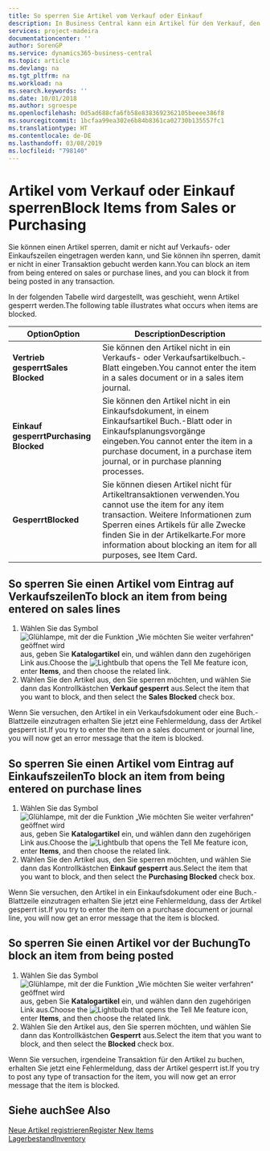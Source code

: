 ```yaml
---
title: So sperren Sie Artikel vom Verkauf oder Einkauf
description: In Business Central kann ein Artikel für den Verkauf, den Einkauf oder alle Zwecke gesperrt werden.
services: project-madeira
documentationcenter: ''
author: SorenGP
ms.service: dynamics365-business-central
ms.topic: article
ms.devlang: na
ms.tgt_pltfrm: na
ms.workload: na
ms.search.keywords: ''
ms.date: 10/01/2018
ms.author: sgroespe
ms.openlocfilehash: 0d5ad688cfa6fb58e8383692362105beeee386f8
ms.sourcegitcommit: 1bcfaa99ea302e6b84b8361ca02730b135557fc1
ms.translationtype: HT
ms.contentlocale: de-DE
ms.lasthandoff: 03/08/2019
ms.locfileid: "798140"
---
```

# <a name="block-items-from-sales-or-purchasing"></a><span data-ttu-id="04ded-103">Artikel vom Verkauf oder Einkauf sperren</span><span class="sxs-lookup"><span data-stu-id="04ded-103">Block Items from Sales or Purchasing</span></span>
<span data-ttu-id="04ded-104">Sie können einen Artikel sperren, damit er nicht auf Verkaufs- oder Einkaufszeilen eingetragen werden kann, und Sie können ihn sperren, damit er nicht in einer Transaktion gebucht werden kann.</span><span class="sxs-lookup"><span data-stu-id="04ded-104">You can block an item from being entered on sales or purchase lines, and you can block it from being posted in any transaction.</span></span>  

<span data-ttu-id="04ded-105">In der folgenden Tabelle wird dargestellt, was geschieht, wenn Artikel gesperrt werden.</span><span class="sxs-lookup"><span data-stu-id="04ded-105">The following table illustrates what occurs when items are blocked.</span></span>  

|<span data-ttu-id="04ded-106">Option</span><span class="sxs-lookup"><span data-stu-id="04ded-106">Option</span></span>|<span data-ttu-id="04ded-107">Description</span><span class="sxs-lookup"><span data-stu-id="04ded-107">Description</span></span>|  
|--------------------|------------|  
|<span data-ttu-id="04ded-108">**Vertrieb gesperrt**</span><span class="sxs-lookup"><span data-stu-id="04ded-108">**Sales Blocked**</span></span>|<span data-ttu-id="04ded-109">Sie können den Artikel nicht in ein Verkaufs- oder Verkaufsartikelbuch.-Blatt eingeben.</span><span class="sxs-lookup"><span data-stu-id="04ded-109">You cannot enter the item in a sales document or in a sales item journal.</span></span>|  
|<span data-ttu-id="04ded-110">**Einkauf gesperrt**</span><span class="sxs-lookup"><span data-stu-id="04ded-110">**Purchasing Blocked**</span></span>|<span data-ttu-id="04ded-111">Sie können den Artikel nicht in ein Einkaufsdokument, in einem Einkaufsartikel Buch.-Blatt oder in Einkaufsplanungsvorgänge eingeben.</span><span class="sxs-lookup"><span data-stu-id="04ded-111">You cannot enter the item in a purchase document, in a purchase item journal, or in purchase planning processes.</span></span>|  
|<span data-ttu-id="04ded-112">**Gesperrt**</span><span class="sxs-lookup"><span data-stu-id="04ded-112">**Blocked**</span></span>|<span data-ttu-id="04ded-113">Sie können diesen Artikel nicht für Artikeltransaktionen verwenden.</span><span class="sxs-lookup"><span data-stu-id="04ded-113">You cannot use the item for any item transaction.</span></span> <span data-ttu-id="04ded-114">Weitere Informationen zum Sperren eines Artikels für alle Zwecke finden Sie in der Artikelkarte.</span><span class="sxs-lookup"><span data-stu-id="04ded-114">For more information about blocking an item for all purposes, see Item Card.</span></span>|  

## <a name="to-block-an-item-from-being-entered-on-sales-lines"></a><span data-ttu-id="04ded-115">So sperren Sie einen Artikel vom Eintrag auf Verkaufszeilen</span><span class="sxs-lookup"><span data-stu-id="04ded-115">To block an item from being entered on sales lines</span></span>  

1.  <span data-ttu-id="04ded-116">Wählen Sie das Symbol ![Glühlampe, mit der die Funktion „Wie möchten Sie weiter verfahren“ geöffnet wird](media/ui-search/search_small.png "Wie möchten Sie weiter verfahren?") aus, geben Sie **Katalogartikel** ein, und wählen dann den zugehörigen Link aus.</span><span class="sxs-lookup"><span data-stu-id="04ded-116">Choose the ![Lightbulb that opens the Tell Me feature](media/ui-search/search_small.png "Tell me what you want to do") icon, enter **Items**, and then choose the related link.</span></span>  
2.  <span data-ttu-id="04ded-117">Wählen Sie den Artikel aus, den Sie sperren möchten, und wählen Sie dann das Kontrollkästchen **Verkauf gesperrt** aus.</span><span class="sxs-lookup"><span data-stu-id="04ded-117">Select the item that you want to block, and then select the **Sales Blocked** check box.</span></span>  

<span data-ttu-id="04ded-118">Wenn Sie versuchen, den Artikel in ein Verkaufsdokument oder eine Buch.-Blattzeile einzutragen erhalten Sie jetzt eine Fehlermeldung, dass der Artikel gesperrt ist.</span><span class="sxs-lookup"><span data-stu-id="04ded-118">If you try to enter the item on a sales document or journal line, you will now get an error message that the item is blocked.</span></span>

## <a name="to-block-an-item-from-being-entered-on-purchase-lines"></a><span data-ttu-id="04ded-119">So sperren Sie einen Artikel vom Eintrag auf Einkaufszeilen</span><span class="sxs-lookup"><span data-stu-id="04ded-119">To block an item from being entered on purchase lines</span></span>  

1.  <span data-ttu-id="04ded-120">Wählen Sie das Symbol ![Glühlampe, mit der die Funktion „Wie möchten Sie weiter verfahren“ geöffnet wird](media/ui-search/search_small.png "Wie möchten Sie weiter verfahren?") aus, geben Sie **Katalogartikel** ein, und wählen dann den zugehörigen Link aus.</span><span class="sxs-lookup"><span data-stu-id="04ded-120">Choose the ![Lightbulb that opens the Tell Me feature](media/ui-search/search_small.png "Tell me what you want to do") icon, enter **Items**, and then choose the related link.</span></span>  
2.  <span data-ttu-id="04ded-121">Wählen Sie den Artikel aus, den Sie sperren möchten, und wählen Sie dann das Kontrollkästchen **Einkauf gesperrt** aus.</span><span class="sxs-lookup"><span data-stu-id="04ded-121">Select the item that you want to block, and then select the **Purchasing Blocked** check box.</span></span>  

<span data-ttu-id="04ded-122">Wenn Sie versuchen, den Artikel in ein Einkaufsdokument oder eine Buch.-Blattzeile einzutragen erhalten Sie jetzt eine Fehlermeldung, dass der Artikel gesperrt ist.</span><span class="sxs-lookup"><span data-stu-id="04ded-122">If you try to enter the item on a purchase document or journal line, you will now get an error message that the item is blocked.</span></span>

## <a name="to-block-an-item-from-being-posted"></a><span data-ttu-id="04ded-123">So sperren Sie einen Artikel vor der Buchung</span><span class="sxs-lookup"><span data-stu-id="04ded-123">To block an item from being posted</span></span>
1. <span data-ttu-id="04ded-124">Wählen Sie das Symbol ![Glühlampe, mit der die Funktion „Wie möchten Sie weiter verfahren“ geöffnet wird](media/ui-search/search_small.png "Wie möchten Sie weiter verfahren?") aus, geben Sie **Katalogartikel** ein, und wählen dann den zugehörigen Link aus.</span><span class="sxs-lookup"><span data-stu-id="04ded-124">Choose the ![Lightbulb that opens the Tell Me feature](media/ui-search/search_small.png "Tell me what you want to do") icon, enter **Items**, and then choose the related link.</span></span>
2. <span data-ttu-id="04ded-125">Wählen Sie den Artikel aus, den Sie sperren möchten, und wählen Sie dann das Kontrollkästchen **Gesperrt** aus.</span><span class="sxs-lookup"><span data-stu-id="04ded-125">Select the item that you want to block, and then select the **Blocked** check box.</span></span>

<span data-ttu-id="04ded-126">Wenn Sie versuchen, irgendeine Transaktion für den Artikel zu buchen, erhalten Sie jetzt eine Fehlermeldung, dass der Artikel gesperrt ist.</span><span class="sxs-lookup"><span data-stu-id="04ded-126">If you try to post any type of transaction for the item, you will now get an error message that the item is blocked.</span></span>

## <a name="see-also"></a><span data-ttu-id="04ded-127">Siehe auch</span><span class="sxs-lookup"><span data-stu-id="04ded-127">See Also</span></span>  
[<span data-ttu-id="04ded-128">Neue Artikel registrieren</span><span class="sxs-lookup"><span data-stu-id="04ded-128">Register New Items</span></span>](inventory-how-register-new-items.md)  
[<span data-ttu-id="04ded-129">Lagerbestand</span><span class="sxs-lookup"><span data-stu-id="04ded-129">Inventory</span></span>](inventory-manage-inventory.md)  
